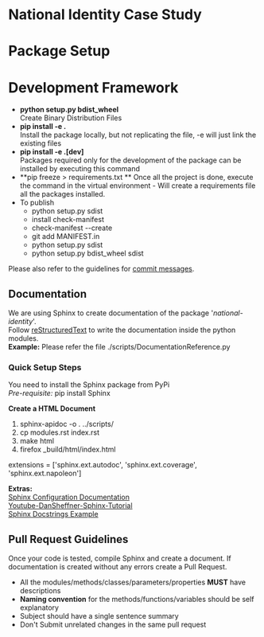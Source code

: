 # National Identity Case Study

# Package Setup
# Development Framework

* **python setup.py bdist_wheel**   
Create Binary Distribution Files   
* **pip install -e .**  
Install the package locally, but not replicating the file, -e will just link the existing files 
* **pip install -e .[dev]**    
Packages required only for the development of the package can be installed by executing this command
* **pip freeze > requirements.txt ** 
Once all the project is done, execute the command in the virtual environment - Will create a requirements file all the
packages installed.  
* To publish
    * python setup.py sdist
    * install check-manifest
    * check-manifest --create
    * git add MANIFEST.in
    * python setup.py sdist
    * python setup.py bdist_wheel sdist

Please also refer to the guidelines for [commit messages](https://github.com/exercism/docs/blob/master/contributing/git-basics.md#commit-messages).
## Documentation
We are using Sphinx to create documentation of the package '*national-identity*'.   
Follow [reStructuredText](https://www.sphinx-doc.org/en/master/usage/restructuredtext/domains.html#the-python-domain) 
to write the documentation inside the python modules.   
**Example:** Please refer the file ./scripts/DocumentationReference.py

### Quick Setup Steps
You need to install the Sphinx package from PyPi    
*Pre-requisite:* pip install Sphinx

**Create a HTML Document**
1. sphinx-apidoc -o . ../scripts/
2. cp modules.rst index.rst 
3. make html
4. firefox _build/html/index.html 

extensions = ['sphinx.ext.autodoc', 'sphinx.ext.coverage', 'sphinx.ext.napoleon']

**Extras:**<br>
[Sphinx Configuration Documentation](https://www.sphinx-doc.org/en/master/usage/configuration.html)   
[Youtube-DanSheffner-Sphinx-Tutorial](https://www.youtube.com/watch?v=qrcj7sVuvUA&ab_channel=DanSheffner)     
[Sphinx Docstrings Example](https://thomas-cokelaer.info/tutorials/sphinx/docstring_python.html)
## Pull Request Guidelines
Once your code is tested, compile Sphinx and create a document. If documentation is created without any errors
create a Pull Request.
* All the modules/methods/classes/parameters/properties **MUST** have descriptions
* **Naming convention** for the methods/functions/variables should be self explanatory
* Subject should have a single sentence summary
* Don't Submit unrelated changes in the same pull request

